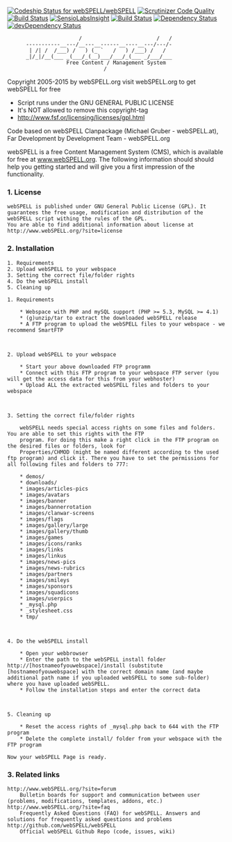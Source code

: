[ ![Codeship Status for webSPELL/webSPELL](https://codeship.com/projects/655247c0-f3d1-0131-ce29-02087275ebc8/status?branch=dev)](https://codeship.com/projects/27970) [![Scrutinizer Code Quality](https://scrutinizer-ci.com/g/webSPELL/webSPELL/badges/quality-score.png?b=dev)](https://scrutinizer-ci.com/g/webSPELL/webSPELL/?branch=dev) [![Build Status](https://scrutinizer-ci.com/g/webSPELL/webSPELL/badges/build.png?b=dev)](https://scrutinizer-ci.com/g/webSPELL/webSPELL/build-status/dev) [![SensioLabsInsight](https://insight.sensiolabs.com/projects/ecedfa24-b238-45fb-9e5e-47850bfb499d/mini.png)](https://insight.sensiolabs.com/projects/ecedfa24-b238-45fb-9e5e-47850bfb499d) [![Build Status](https://snap-ci.com/webSPELL/webSPELL/branch/dev/build_image)](https://snap-ci.com/webSPELL/webSPELL/branch/dev) [![Dependency Status](https://david-dm.org/webspell/webspell.svg)](https://david-dm.org/webspell/webspell) [![devDependency Status](https://david-dm.org/webspell/webspell/dev-status.svg)](https://david-dm.org/webspell/webspell#info=devDependencies)

```
                       /                        /   /
      -----------__---/__---__------__----__---/---/-
       | /| /  /___) /   ) (_ `   /   ) /___) /   /
      _|/_|/__(___ _(___/_(__)___/___/_(___ _/___/___
                   Free Content / Management System
                               /
```
  Copyright 2005-2015 by webSPELL.org visit webSPELL.org to get webSPELL for free
  * Script runs under the GNU GENERAL PUBLIC LICENSE
  * It's NOT allowed to remove this copyright-tag
  * http://www.fsf.or/licensing/licenses/gpl.html

Code based on webSPELL Clanpackage (Michael Gruber - webSPELL.at),
Far Development by Development Team - webSPELL.org


webSPELL is a free Content Management System (CMS), which is available for free at www.webSPELL.org. The following information should should help you getting started and will give you a first impression of the functionality.


### 1. License

	webSPELL is published under GNU General Public License (GPL). It guarantees the free usage, modification and distribution of the webSPELL script withing the rules of the GPL.
	You are able to find additional information about license at http://www.webSPELL.org/?site=license

### 2. Installation

	1. Requirements
	2. Upload webSPELL to your webspace
	3. Setting the correct file/folder rights
	4. Do the webSPELL install
	5. Cleaning up

	1. Requirements

	    * Webspace with PHP and mySQL support (PHP >= 5.3, MySQL >= 4.1)
	    * (g)unzip/tar to extract the downloaded webSPELL release
	    * A FTP program to upload the webSPELL files to your webspace - we recommend SmartFTP



	2. Upload webSPELL to your webspace

	    * Start your above downloaded FTP programm
	    * Connect with this FTP program to your webspace FTP server (you will get the access data for this from your webhoster)
	    * Upload ALL the extracted webSPELL files and folders to your webspace



	3. Setting the correct file/folder rights

		webSPELL needs special access rights on some files and folders. You are able to set this rights with the FTP
		program. For doing this make a right click in the FTP program on the desired files or folders, look for
		Properties/CHMOD (might be named different according to the used ftp program) and click it. There you have to set the permissions for all following files and folders to 777:

	    * demos/
	    * downloads/
	    * images/articles-pics
	    * images/avatars
	    * images/banner
	    * images/bannerrotation
	    * images/clanwar-screens
	    * images/flags
	    * images/gallery/large
	    * images/gallery/thumb
	    * images/games
	    * images/icons/ranks
	    * images/links
	    * images/linkus
	    * images/news-pics
	    * images/news-rubrics
	    * images/partners
	    * images/smileys
	    * images/sponsors
	    * images/squadicons
	    * images/userpics
	    * _mysql.php
	    * _stylesheet.css
	    * tmp/



	4. Do the webSPELL install

	    * Open your webbrowser
	    * Enter the path to the webSPELL install folder http://[hostnameofyouwebspace]/install (substitute [hostnameofyouwebspace] with the correct domain name (and maybe additional path name if you uploaded webSPELL to some sub-folder) where you have uploaded webSPELL.
	    * Follow the installation steps and enter the correct data



	5. Cleaning up

	    * Reset the access rights of _mysql.php back to 644 with the FTP program
	    * Delete the complete install/ folder from your webspace with the FTP program

	Now your webSPELL Page is ready.

### 3. Related links

	http://www.webSPELL.org/?site=forum
		Bulletin boards for support and communication between user (problems, modifications, templates, addons, etc.)
	http://www.webSPELL.org/?site=faq
		Frequently Asked Questions (FAQ) for webSPELL. Answers and solutions for frequently asked questions and problems
	http://github.com/webSPELL/webSPELL
		Official webSPELL Github Repo (code, issues, wiki)
